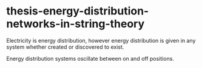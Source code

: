 # thesis-energy-distribution-networks-in-string-theory
Electricity is energy distribution, however energy distribution is given in any system whether created or discovered to exist.

Energy distribution systems oscillate between on and off positions.
